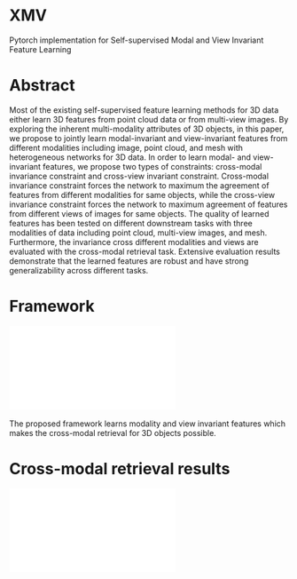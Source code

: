 # XMV
Pytorch implementation for Self-supervised Modal and View Invariant Feature Learning

# Abstract

Most of the existing self-supervised feature learning methods for 3D data either learn 3D features from point cloud data or from multi-view images. By exploring the inherent multi-modality attributes of 3D objects, in this paper, we propose to jointly learn modal-invariant and view-invariant features from different modalities including image, point cloud, and mesh with heterogeneous networks for 3D data. In order to learn modal- and view-invariant features, we propose two types of constraints: cross-modal invariance constraint and cross-view invariant constraint. Cross-modal invariance constraint forces the network to maximum the agreement of features from different modalities for same objects, while the cross-view invariance constraint forces the network to maximum agreement of features from different views of images for same objects. The quality of learned features has been tested on different downstream tasks with three modalities of data including point cloud, multi-view images, and mesh. Furthermore, the invariance cross different modalities and views are evaluated with the cross-modal retrieval task. Extensive evaluation results demonstrate that the learned features are robust and have strong generalizability across different tasks.


# Framework

![](./figure/framework.pdf)

The proposed framework learns modality and view invariant features which makes the cross-modal retrieval for 3D objects possible.



# Cross-modal retrieval results


![](./figure/retrieval-results.pdf)
